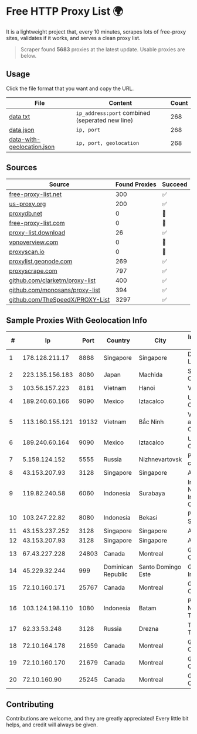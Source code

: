 
# Free HTTP Proxy List 🌍

It is a lightweight project that, every 10 minutes, scrapes lots of free-proxy sites, validates if it works, and serves a clean proxy list.


> Scraper found **5683** proxies at the latest update. Usable proxies are below.

## Usage

Click the file format that you want and copy the URL.


|File|Content|Count|
|----|-------|-----|
|[data.txt](https://raw.githubusercontent.com/themiralay/Proxy-List-World/master/data.txt)|`ip_address:port` combined (seperated new line)|268|
|[data.json](https://raw.githubusercontent.com/themiralay/Proxy-List-World/master/data.json)|`ip, port`|268|
|[data-with-geolocation.json](https://raw.githubusercontent.com/themiralay/Proxy-List-World/master/data-with-geolocation.json)|`ip, port, geolocation`|268|

## Sources

|Source|Found Proxies|Succeed|
|------|-------------|-------|
|[free-proxy-list.net](https://free-proxy-list.net)|300|✅|
|[us-proxy.org](https://www.us-proxy.org)|200|✅|
|[proxydb.net](http://proxydb.net)|0|🚫|
|[free-proxy-list.com](https://free-proxy-list.com/?page=&port=&type%5B%5D=http&type%5B%5D=https&up_time=0&search=Search)|0|🚫|
|[proxy-list.download](https://www.proxy-list.download/HTTP)|26|✅|
|[vpnoverview.com](https://vpnoverview.com/privacy/anonymous-browsing/free-proxy-servers)|0|🚫|
|[proxyscan.io](https://www.proxyscan.io)|0|🚫|
|[proxylist.geonode.com](https://proxylist.geonode.com/api/proxy-list?limit=300&page=1&sort_by=lastChecked&sort_type=desc&protocols=http,https)|269|✅|
|[proxyscrape.com](https://api.proxyscrape.com/v2/?request=displayproxies&protocol=http&timeout=10000&country=all&ssl=all&anonymity=all)|797|✅|
|[github.com/clarketm/proxy-list](https://raw.githubusercontent.com/clarketm/proxy-list/master/proxy-list-raw.txt)|400|✅|
|[github.com/monosans/proxy-list](https://raw.githubusercontent.com/monosans/proxy-list/main/proxies/http.txt)|394|✅|
|[github.com/TheSpeedX/PROXY-List](https://raw.githubusercontent.com/TheSpeedX/PROXY-List/master/http.txt)|3297|✅|


## Sample Proxies With Geolocation Info

|#|Ip|Port|Country|City|Internet Service Provider|
|-|--|----|-------|----|-------------------------|
|1|178.128.211.17|8888|Singapore|Singapore|DigitalOcean, LLC|
|2|223.135.156.183|8080|Japan|Machida|So-net Corporation|
|3|103.56.157.223|8181|Vietnam|Hanoi|VCCORP|
|4|189.240.60.166|9090|Mexico|Iztacalco|Uninet S.A. de C.V.|
|5|113.160.155.121|19132|Vietnam|Bắc Ninh|VietNam Post and Telecom Corporation|
|6|189.240.60.164|9090|Mexico|Iztacalco|Uninet S.A. de C.V.|
|7|5.158.124.152|5555|Russia|Nizhnevartovsk|Pride Limited company|
|8|43.153.207.93|3128|Singapore|Singapore|Aceville Pte.ltd|
|9|119.82.240.58|6060|Indonesia|Surabaya|Indonesia Network Information Center|
|10|103.247.22.82|8080|Indonesia|Bekasi|PT wifian Solution|
|11|43.153.237.252|3128|Singapore|Singapore|Aceville Pte.ltd|
|12|43.153.207.93|3128|Singapore|Singapore|Aceville Pte.ltd|
|13|67.43.227.228|24803|Canada|Montreal|GloboTech Communications|
|14|45.229.32.244|999|Dominican Republic|Santo Domingo Este|Gold Data USA Inc|
|15|72.10.160.171|25767|Canada|Montreal|GloboTech Communications|
|16|103.124.198.110|1080|Indonesia|Batam|PT INFORMASI NUSANTARA TEKNOLOGI|
|17|62.33.53.248|3128|Russia|Drezna|TRANS-TELECOM|
|18|72.10.164.178|21659|Canada|Montreal|GloboTech Communications|
|19|72.10.160.170|21679|Canada|Montreal|GloboTech Communications|
|20|72.10.160.90|25245|Canada|Montreal|GloboTech Communications|



## Contributing

Contributions are welcome, and they are greatly appreciated! Every
little bit helps, and credit will always be given.

